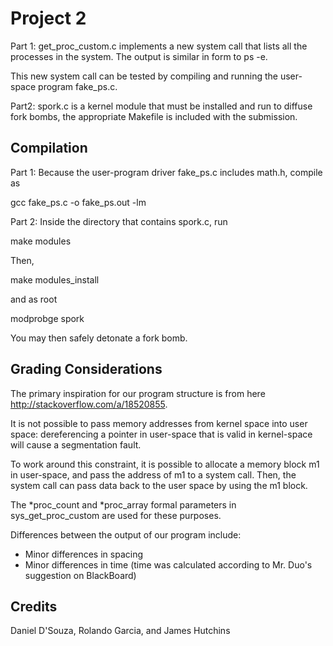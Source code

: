 # Project 2

Part 1:
get_proc_custom.c implements a new system call that lists all the processes in the system. The output is similar in form to ps -e. 

This new system call can be tested by compiling and running the user-space program fake_ps.c. 

Part2:
spork.c is a kernel module that must be installed and run to diffuse fork bombs, the appropriate Makefile is included with the submission.


## Compilation

Part 1: 
Because the user-program driver fake_ps.c includes math.h, compile as

gcc fake_ps.c -o fake_ps.out -lm

Part 2:
Inside the directory that contains spork.c, run

make modules

Then,

make modules_install

and as root

modprobge spork

You may then safely detonate a fork bomb.

## Grading Considerations

The primary inspiration for our program structure is from here http://stackoverflow.com/a/18520855.

It is not possible to pass memory addresses from kernel space into user space: dereferencing a pointer in user-space that is valid in kernel-space will cause a segmentation fault.

To work around this constraint, it is possible to allocate a memory block m1 in user-space, and pass the address of m1 to a system call. Then, the system call can pass data back to the user space by using the m1 block.

The *proc_count and *proc_array formal parameters in sys_get_proc_custom are used for these purposes.

Differences between the output of our program include:
- Minor differences in spacing
- Minor differences in time (time was calculated according to Mr. Duo's suggestion on BlackBoard) 

## Credits

Daniel D'Souza,
Rolando Garcia,
and James Hutchins

